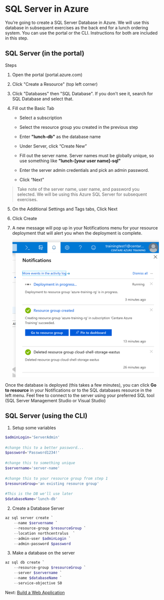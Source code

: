 # SQL Server in Azure


You’re going to create a SQL Server Database in Azure. We will use this database in subsequent exercises as the back end for a lunch ordering system. You can use the portal or the CLI. Instructions for both are included in this step.

## SQL Server (in the portal)

Steps

1. Open the portal (portal.azure.com)

2. Click "Create a Resource" (top left corner)

3. Click "Databases" then "SQL Database". If you don't see it, search for SQL Database and select that.

4. Fill out the Basic Tab

	- Select a subscription
	- Select the resource group you created in the previous step
	- Enter **"lunch-db"** as the database name
	- Under Server, click “Create New”
	- Fill out the server name. Server names must be globally unique, so use something like **"lunch-[your user name]-sql"**
	- Enter the server admin credentials and pick an admin password.

	- Click “Next”

> Take note of the server name, user name, and password you selected. We will be using this Azure SQL Server for subsequent exercises.

5. On the Additional Settings and Tags tabs, Click Next

6. Click Create

7. A new message will pop up in your Notifications menu for your resource deployment that will alert you when the deployment is complete.

	![Notifications](images/notifications-deployment-in-progress.png)

Once the database is deployed (this takes a few minutes), you can click **Go to resource** in your Notifications or to the SQL databases resource in the left menu. Feel free to connect to the server using your preferred SQL tool (SQL Server Management Studio or Visual Studio)

## SQL Server (using the CLI)

1. Setup some variables

```PowerShell
$adminLogin='ServerAdmin'

#change this to a better password...
$password='Password1234!'

#change this to something unique
$servername='server-name'

#change this to your resource group from step 1
$resourceGroup='an existing resource group'

#This is the DB we'll use later
$databaseName='lunch-db'
```

2. Create a Database Server

```PowerShell
az sql server create `
	--name $servername `
	--resource-group $resourceGroup `
	--location northcentralus  `
	--admin-user $adminLogin `
	--admin-password $password
```

3. Make a database on the server

```PowerShell
az sql db create `
	--resource-group $resourceGroup `
	--server $servername `
	--name $databaseName `
	--service-objective S0
```
Next: [Build a Web Application](04-web-apps.md)